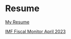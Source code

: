 # Resume

[My Resume](https://github.com/aag659/Resume/blob/main/Ghini_CV.pdf)

[IMF Fiscal Monitor April 2023](https://github.com/aag659/Resume/blob/main/Fiscal_Monitor_April_2023_CH2.pdf)

